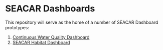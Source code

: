 # SEACAR Dashboards

This repository will serve as the home of a number of SEACAR Dashboard prototypes:
1. [Continuous Water Quality Dashboard](https://floridaseacar.shinyapps.io/continuous_wq/)
2. [SEACAR Habitat Dashboard](https://floridaseacar.shinyapps.io/seacar_dashboard/)
